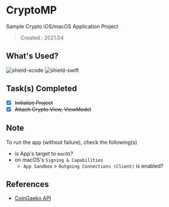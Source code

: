 # CryptoMP

Sample Crypto iOS/macOS Application Project 
> Created : 2021.04

## What's Used?

![shield-xcode][shield-xcode]
![shield-swift][shield-swift]


## Task(s) Completed

- [x] ~~Initialize Project~~
- [x] ~~Attach Crypto View, ViewModel~~

## Note

To run the app (without failure), check the following(s)

- is App's target to `macOS`?
- on macOS's `Signing & Capabilities`
	- `App Sandbox` > `Outgoing Connections (Client)` is enabled?

## References

- [CoinGaeko API][api-coingaeko]

[api-coingaeko]: https://api.coingecko.com/api/v3/coins/markets?vs_currency=usd&order=market_cap_desc&per_page=10&sparkline=true&price_change_percentage=24h


[shield-xcode]: https://img.shields.io/badge/xcode-13.x-147EFB?logo=xcode&logoColor=147EFB&style=flat-square
[shield-swift]: https://img.shields.io/badge/swift-5.x-F05138?logo=swift&logoColor=F05138&style=flat-square

